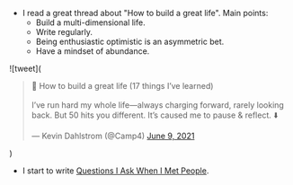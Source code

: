 - I read a great thread about "How to build a great life". Main points:
  - Build a multi-dimensional life.
  - Write regularly.
  - Being enthusiastic optimistic is an asymmetric bet.
  - Have a mindset of abundance.

![tweet](<blockquote class="twitter-tweet"><p lang="en" dir="ltr">🧵 How to build a great life (17 things I’ve learned)<br><br>I’ve run hard my whole life—always charging forward, rarely looking back. But 50 hits you different. It’s caused me to pause &amp; reflect. ⬇️</p>&mdash; Kevin Dahlstrom (@Camp4) <a href="https://twitter.com/Camp4/status/1402689150353129472?ref_src=twsrc%5Etfw">June 9, 2021</a></blockquote>)

- I start to write [Questions I Ask When I Met People](/articles/questions-i-ask-when-i-met-people).
